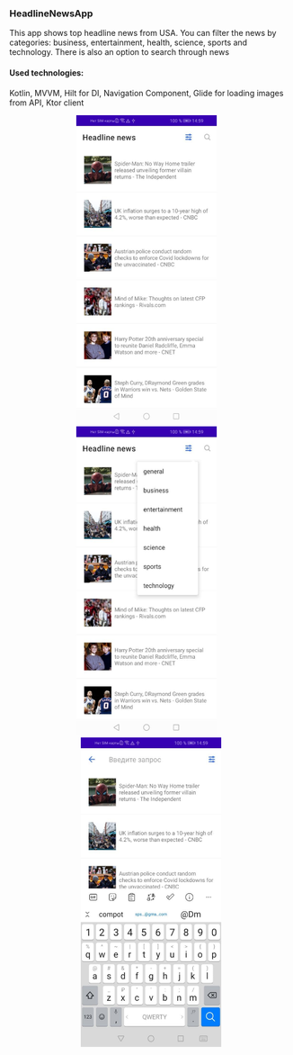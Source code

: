 ### HeadlineNewsApp
This app shows top headline news from USA. You can filter the news by categories: business, entertainment, health, science, sports and technology. There is also an option to search through news
#### Used technologies:
Kotlin, MVVM, Hilt for DI, Navigation Component, Glide for loading images from API, Ktor client
<p align="center">
  <img alt="Main screen" src="app/src/main/res/drawable/app_screenshots_1.jpg" height="550" width="250"/>
&nbsp; &nbsp;
  <img alt="Filtering" src="app/src/main/res/drawable/app_screenshots_2.jpg" height="550" width="250"/>
&nbsp; &nbsp;
  <img alt="Searching" src="app/src/main/res/drawable/app_screenshots_3.jpg" height="550" width="250"/>
</p>
